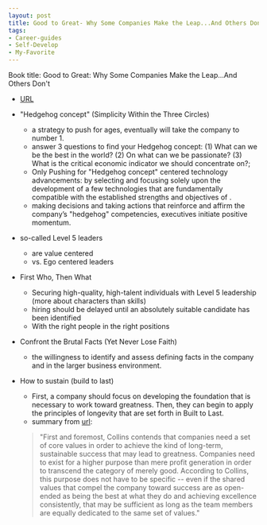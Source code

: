 ```yaml
---
layout: post
title: Good to Great- Why Some Companies Make the Leap...And Others Don't
tags:
- Career-guides
- Self-Develop
- My-Favorite
---
```



Book title: Good to Great: Why Some Companies Make the Leap...And Others Don't

   
- [URL](https://www.amazon.com/dp/B0058DRUV6/ref=dp-kindle-redirect?_encoding=UTF8&btkr=1)

- "Hedgehog concept" (Simplicity Within the Three Circles)
  + a strategy to push for ages,  eventually will take the company to number 1. 
  + answer 3 questions to find your Hedgehog concept: (1) What can we be the best in the world? (2) On what can we be passionate? (3)  What is the critical economic indicator we should concentrate on?; 
  + Only Pushing for "Hedgehog concept" centered technology advancements: by selecting and focusing solely upon the development of a few technologies that are fundamentally compatible with the established strengths and objectives of .
  + making decisions and taking actions that reinforce and affirm the company’s "hedgehog" competencies, executives initiate positive momentum. 

- so-called Level 5 leaders
  + are value centered 
  + vs. Ego centered leaders 

- First Who, Then What
  + Securing high-quality, high-talent individuals with Level 5 leadership (more about characters than skills)
  + hiring should be delayed until an absolutely suitable candidate has been identified
  + With the right people in the right positions

- Confront the Brutal Facts (Yet Never Lose Faith)
  + the willingness to identify and assess defining facts in the company and in the larger business environment.

- How to sustain (build to last)
  + First, a company should focus on developing the foundation that is necessary to work toward greatness. Then, they can begin to apply the principles of longevity that are set forth in Built to Last.
  + summary from [url](http://www.wikisummaries.org/wiki/Good_to_Great:_Why_Some_Companies_Make_the_Leap..._and_Others_Don%27t): 
  > "First and foremost, Collins contends that companies need a set of core values in order to achieve the kind of long-term, sustainable success that may lead to greatness. Companies need to exist for a higher purpose than mere profit generation in order to transcend the category of merely good. According to Collins, this purpose does not have to be specific -- even if the shared values that compel the company toward success are as open-ended as being the best at what they do and achieving excellence consistently, that may be sufficient as long as the team members are equally dedicated to the same set of values."